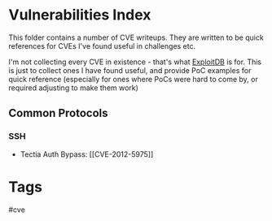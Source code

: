 # Vulnerabilities Index

This folder contains a number of CVE writeups. They are written to be quick references for CVEs I've found useful in challenges etc.

I'm not collecting every CVE in existence - that's what [ExploitDB](https://www.exploit-db.com) is for. This is just to collect ones I have found useful, and provide PoC examples for quick reference (especially for ones where PoCs were hard to come by, or required adjusting to make them work)

## Common Protocols

### SSH

- Tectia Auth Bypass: [[CVE-2012-5975]]

# Tags

#cve 
